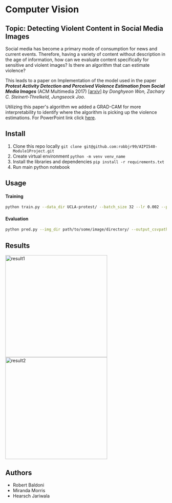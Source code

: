 # Computer Vision

## Topic: Detecting Violent Content in Social Media Images 

Social media has become a primary mode of consumption for news and current events. Therefore, having a variety of content without description in the age of information, how can we evaluate content specifically for sensitive and violent images? Is there an algorithm that can estimate violence?

This leads to a paper on Implementation of the model used in the paper **_Protest Activity Detection and Perceived Violence Estimation from Social Media Images_** (ACM Multimedia 2017) [\[arxiv\]](https://arxiv.org/abs/1709.06204) *by Donghyeon Won, Zachary C. Steinert-Threlkeld, Jungseock Joo*.

Utilizing this paper's algorithm we added a GRAD-CAM for more interpretability to identify where the algorithm is picking up the violence estimations. For PowerPoint link click [here](https://github.com/robbjr99/AIPI540-Module1Project/blob/main/CV%20Module%201.pptx).

## Install
1. Clone this repo locally `git clone git@github.com:robbjr99/AIPI540-Module1Project.git`
2. Create virtual environment `python -m venv venv_name`
3. Install the libraries and dependencies `pip install -r requirements.txt`
4. Run main python notebook

## Usage   
#### Training  

```bash
python train.py --data_dir UCLA-protest/ --batch_size 32 --lr 0.002 --print_freq 100 --epochs 100 --cuda
```

#### Evaluation

```bash
python pred.py --img_dir path/to/some/image/directory/ --output_csvpath result.csv --model model_best.pth.tar --cuda
```

## Results
<img width="318" alt="result1" src="https://user-images.githubusercontent.com/88054926/153778084-02451230-680f-4fa7-b23d-7bc9b8a3b07e.png">
<img width="318" alt="result2" src="https://user-images.githubusercontent.com/88054926/153778085-4aa46b0f-3951-46af-8f9b-8e596a363fcf.png">

## Authors
- Robert Baldoni
- Miranda Morris
- Hearsch Jariwala
